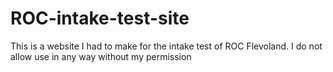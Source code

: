 # ROC-intake-test-site
This is a website I had to make for the intake test of ROC Flevoland. I do not allow use in any way without my permission

